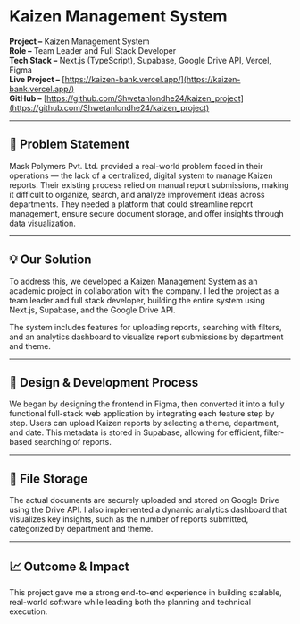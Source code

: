 # Kaizen Management System

**Project –** Kaizen Management System  
**Role –** Team Leader and Full Stack Developer  
**Tech Stack –** Next.js (TypeScript), Supabase, Google Drive API, Vercel, Figma  
**Live Project –** [https://kaizen-bank.vercel.app/](https://kaizen-bank.vercel.app/)  
**GitHub –** [https://github.com/Shwetanlondhe24/kaizen_project](https://github.com/Shwetanlondhe24/kaizen_project)

---

## 🧩 Problem Statement

Mask Polymers Pvt. Ltd. provided a real-world problem faced in their operations — the lack of a centralized, digital system to manage Kaizen reports. Their existing process relied on manual report submissions, making it difficult to organize, search, and analyze improvement ideas across departments. They needed a platform that could streamline report management, ensure secure document storage, and offer insights through data visualization.

---

## 💡 Our Solution

To address this, we developed a Kaizen Management System as an academic project in collaboration with the company. I led the project as a team leader and full stack developer, building the entire system using Next.js, Supabase, and the Google Drive API.

The system includes features for uploading reports, searching with filters, and an analytics dashboard to visualize report submissions by department and theme.

---

## 🎨 Design & Development Process

We began by designing the frontend in Figma, then converted it into a fully functional full-stack web application by integrating each feature step by step. Users can upload Kaizen reports by selecting a theme, department, and date. This metadata is stored in Supabase, allowing for efficient, filter-based searching of reports.

---

## 🔐 File Storage

The actual documents are securely uploaded and stored on Google Drive using the Drive API. I also implemented a dynamic analytics dashboard that visualizes key insights, such as the number of reports submitted, categorized by department and theme.

---

## 📈 Outcome & Impact

This project gave me a strong end-to-end experience in building scalable, real-world software while leading both the planning and technical execution.
